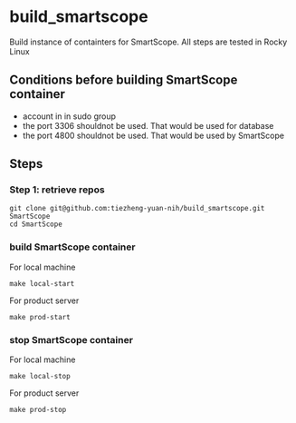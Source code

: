 # build_smartscope
Build instance of containters for SmartScope.
All steps are tested in Rocky Linux


## Conditions before building SmartScope container
 - account in in sudo group
 - the port 3306 shouldnot be used. That would be used for database
 - the port 4800 shouldnot be used. That would be used by SmartScope


## Steps

### Step 1: retrieve repos

```
git clone git@github.com:tiezheng-yuan-nih/build_smartscope.git SmartScope
cd SmartScope
```

### build SmartScope container
For local machine
```
make local-start
```

For product server
```
make prod-start
```

### stop SmartScope container
For local machine
```
make local-stop
```

For product server
```
make prod-stop
```


